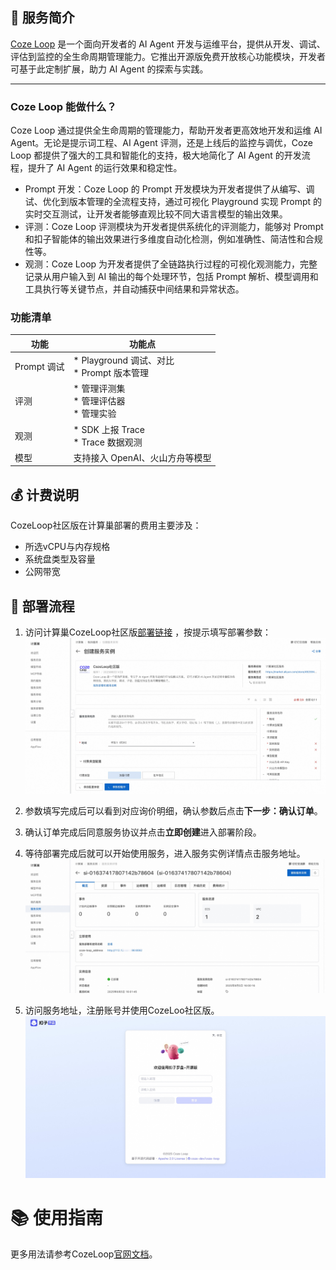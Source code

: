 ## 🌟 服务简介

[Coze Loop](https://www.coze.cn/loop) 是一个面向开发者的 AI Agent 开发与运维平台，提供从开发、调试、评估到监控的全生命周期管理能力。它推出开源版免费开放核心功能模块，开发者可基于此定制扩展，助力 AI Agent 的探索与实践。

---

### Coze Loop 能做什么？
Coze Loop 通过提供全生命周期的管理能力，帮助开发者更高效地开发和运维 AI Agent。无论是提示词工程、AI Agent 评测，还是上线后的监控与调优，Coze Loop 都提供了强大的工具和智能化的支持，极大地简化了 AI Agent 的开发流程，提升了 AI Agent 的运行效果和稳定性。

- Prompt 开发：Coze Loop 的 Prompt 开发模块为开发者提供了从编写、调试、优化到版本管理的全流程支持，通过可视化 Playground 实现 Prompt 的实时交互测试，让开发者能够直观比较不同大语言模型的输出效果。
- 评测：Coze Loop 评测模块为开发者提供系统化的评测能力，能够对 Prompt 和扣子智能体的输出效果进行多维度自动化检测，例如准确性、简洁性和合规性等。
- 观测：Coze Loop 为开发者提供了全链路执行过程的可视化观测能力，完整记录从用户输入到 AI 输出的每个处理环节，包括 Prompt 解析、模型调用和工具执行等关键节点，并自动捕获中间结果和异常状态。

### 功能清单

<table>
<thead>
<tr>
<th><strong>功能</strong></th>
<th><strong>功能点</strong></th>
</tr>
</thead>
<tbody>
<tr>
<td>Prompt 调试</td>
<td>* Playground 调试、对比 <br> * Prompt 版本管理</td>
</tr>
<tr>
<td>评测</td>
<td>* 管理评测集 <br> * 管理评估器 <br> * 管理实验</td>
</tr>
<tr>
<td>观测</td>
<td>* SDK 上报 Trace <br> * Trace 数据观测</td>
</tr>
<tr>
<td>模型</td>
<td>支持接入 OpenAI、火山方舟等模型</td>
</tr>
</tbody>
</table>



## 💰 计费说明

CozeLoop社区版在计算巢部署的费用主要涉及：

- 所选vCPU与内存规格
- 系统盘类型及容量
- 公网带宽

## 🚀 部署流程

1. 访问计算巢CozeLoop社区版[部署链接](https://computenest.console.aliyun.com/service/instance/create/cn-hangzhou?type=user&ServiceId=service-fa1efc7a5e5649a2b800)
，按提示填写部署参数：
   ![image.png](1.jpg)

2. 参数填写完成后可以看到对应询价明细，确认参数后点击**下一步：确认订单**。

3. 确认订单完成后同意服务协议并点击**立即创建**进入部署阶段。

4. 等待部署完成后就可以开始使用服务，进入服务实例详情点击服务地址。
   ![image.png](2.jpg)

5. 访问服务地址，注册账号并使用CozeLoo社区版。
   ![image.png](3.jpg)

# 📚 使用指南

更多用法请参考CozeLoop[官网文档](https://www.coze.cn/open/docs/guides)。